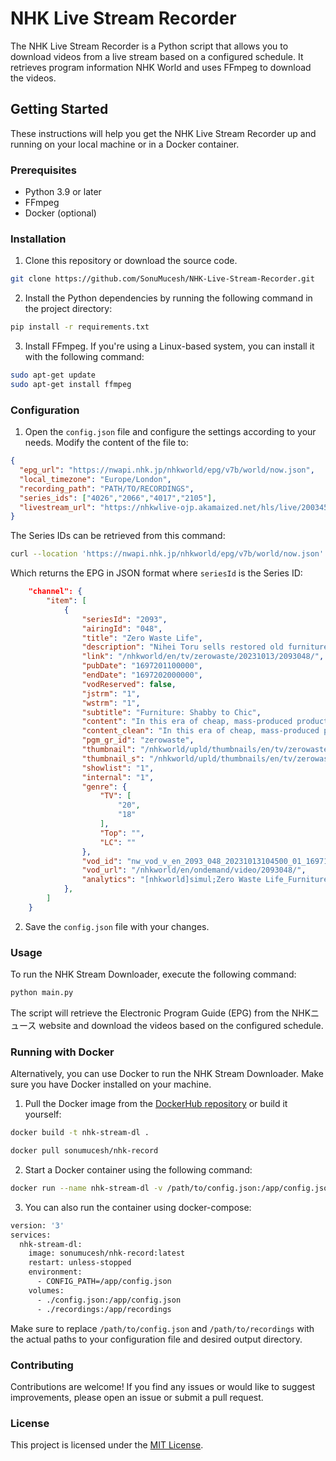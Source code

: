 # NHK Live Stream Recorder

The NHK Live Stream Recorder is a Python script that allows you to download videos from a live stream based on a configured schedule. 
It retrieves program information NHK World and uses FFmpeg to download the videos.

## Getting Started

These instructions will help you get the NHK Live Stream Recorder up and running on your local machine or in a Docker container.

### Prerequisites

- Python 3.9 or later
- FFmpeg
- Docker (optional)

### Installation

1. Clone this repository or download the source code.

```bash
git clone https://github.com/SonuMucesh/NHK-Live-Stream-Recorder.git
```

2. Install the Python dependencies by running the following command in the project directory:

```bash
pip install -r requirements.txt
```

3. Install FFmpeg. If you're using a Linux-based system, you can install it with the following command:

```bash
sudo apt-get update
sudo apt-get install ffmpeg
```

### Configuration

1. Open the `config.json` file and configure the settings according to your needs. Modify the content of the file to:

```json
{
  "epg_url": "https://nwapi.nhk.jp/nhkworld/epg/v7b/world/now.json",
  "local_timezone": "Europe/London",
  "recording_path": "PATH/TO/RECORDINGS", 
  "series_ids": ["4026","2066","4017","2105"],
  "livestream_url": "https://nhkwlive-ojp.akamaized.net/hls/live/2003459/nhkwlive-ojp-en/index.m3u8"
}
```

The Series IDs can be retrieved from this command:

```bash
curl --location 'https://nwapi.nhk.jp/nhkworld/epg/v7b/world/now.json'
```

Which returns the EPG in JSON format where `seriesId` is the Series ID:

```json
    "channel": {
        "item": [
            {
                "seriesId": "2093",
                "airingId": "048",
                "title": "Zero Waste Life",
                "description": "Nihei Toru sells restored old furniture; bringing out the hidden charm in pieces most would consider worthless. But instead of going for good-as-new, he strives to preserve their vintage feel.",
                "link": "/nhkworld/en/tv/zerowaste/20231013/2093048/",
                "pubDate": "1697201100000",
                "endDate": "1697202000000",
                "vodReserved": false,
                "jstrm": "1",
                "wstrm": "1",
                "subtitle": "Furniture: Shabby to Chic",
                "content": "In this era of cheap, mass-produced products, Nihei Toru sells restored old furniture at his shop in a verdant mountain village north of Tokyo. Pieces that were in bad condition are brought back from the dead. But rather than aiming for good-as-new, he strives to preserve their vintage feel. His passion even extends to his own home—once abandoned and decaying—now tastefully restored. To him, bringing out the hidden charm of such seemingly worthless things far more than just a job, it's a way of life.",
                "content_clean": "In this era of cheap, mass-produced products, Nihei Toru sells restored old furniture at his shop in a verdant mountain village north of Tokyo. Pieces that were in bad condition are brought back from the dead. But rather than aiming for good-as-new, he strives to preserve their vintage feel. His passion even extends to his own home—once abandoned and decaying—now tastefully restored. To him, bringing out the hidden charm of such seemingly worthless things far more than just a job, it's a way of life.",
                "pgm_gr_id": "zerowaste",
                "thumbnail": "/nhkworld/upld/thumbnails/en/tv/zerowaste/c63812fdd3e2abf089a5dd193fbb94b7_large.jpg",
                "thumbnail_s": "/nhkworld/upld/thumbnails/en/tv/zerowaste/c63812fdd3e2abf089a5dd193fbb94b7_small.jpg",
                "showlist": "1",
                "internal": "1",
                "genre": {
                    "TV": [
                        "20",
                        "18"
                    ],
                    "Top": "",
                    "LC": ""
                },
                "vod_id": "nw_vod_v_en_2093_048_20231013104500_01_1697177378",
                "vod_url": "/nhkworld/en/ondemand/video/2093048/",
                "analytics": "[nhkworld]simul;Zero Waste Life_Furniture: Shabby to Chic;w02,001;2093-048-2023;2023-10-13T21:45:00+09:00"
            },
        ]
    }
```

2. Save the `config.json` file with your changes.

### Usage

To run the NHK Stream Downloader, execute the following command:

```bash
python main.py
```

The script will retrieve the Electronic Program Guide (EPG) from the NHKニュース website and download the videos based on the configured schedule.

### Running with Docker

Alternatively, you can use Docker to run the NHK Stream Downloader. Make sure you have Docker installed on your machine.

1. Pull the Docker image from the [DockerHub repository](https://hub.docker.com/repository/docker/sonumucesh/nhk-record/general) or build it yourself:

```bash
docker build -t nhk-stream-dl .
```

```bash
docker pull sonumucesh/nhk-record
```

2. Start a Docker container using the following command:

```bash
docker run --name nhk-stream-dl -v /path/to/config.json:/app/config.json -v /path/to/recordings:/app/recordings sonumucesh/nhk-record
```

3. You can also run the container using docker-compose:

```bash
version: '3'
services:
  nhk-stream-dl:
    image: sonumucesh/nhk-record:latest
    restart: unless-stopped
    environment:
      - CONFIG_PATH=/app/config.json
    volumes:
      - ./config.json:/app/config.json
      - ./recordings:/app/recordings
 ```

Make sure to replace `/path/to/config.json` and `/path/to/recordings` with the actual paths to your configuration file and desired output directory.

### Contributing

Contributions are welcome! If you find any issues or would like to suggest improvements, please open an issue or submit a pull request.

### License

This project is licensed under the [MIT License](LICENSE).

